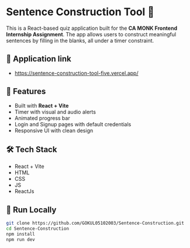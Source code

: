 # Sentence Construction Tool 🎯

This is a React-based quiz application built for the **CA MONK Frontend Internship Assignment**. The app allows users to construct meaningful sentences by filling in the blanks, all under a timer constraint.

## 🔗 Application link 

- https://sentence-construction-tool-five.vercel.app/

## 🚀 Features

- Built with **React + Vite**
- Timer with visual and audio alerts
- Animated progress bar
- Login and Signup pages with default credentials
- Responsive UI with clean design

## 🛠️ Tech Stack

- React + Vite
- HTML 
- CSS
- JS
- ReactJs

## 🧪 Run Locally

```bash
git clone https://github.com/GOKUL05102003/Sentence-Construction.git
cd Sentence-Construction
npm install
npm run dev
